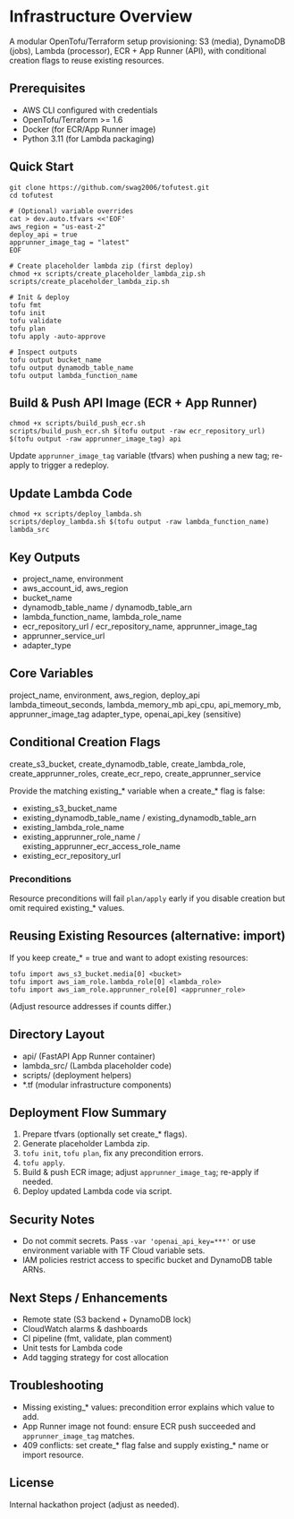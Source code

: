 # Infrastructure Overview
A modular OpenTofu/Terraform setup provisioning: S3 (media), DynamoDB (jobs), Lambda (processor), ECR + App Runner (API), with conditional creation flags to reuse existing resources.

## Prerequisites
- AWS CLI configured with credentials
- OpenTofu/Terraform >= 1.6
- Docker (for ECR/App Runner image)
- Python 3.11 (for Lambda packaging)

## Quick Start
```shell
git clone https://github.com/swag2006/tofutest.git
cd tofutest

# (Optional) variable overrides
cat > dev.auto.tfvars <<'EOF'
aws_region = "us-east-2"
deploy_api = true
apprunner_image_tag = "latest"
EOF

# Create placeholder lambda zip (first deploy)
chmod +x scripts/create_placeholder_lambda_zip.sh
scripts/create_placeholder_lambda_zip.sh

# Init & deploy
tofu fmt
tofu init
tofu validate
tofu plan
tofu apply -auto-approve

# Inspect outputs
tofu output bucket_name
tofu output dynamodb_table_name
tofu output lambda_function_name
```

## Build & Push API Image (ECR + App Runner)
```shell
chmod +x scripts/build_push_ecr.sh
scripts/build_push_ecr.sh $(tofu output -raw ecr_repository_url) $(tofu output -raw apprunner_image_tag) api
```
Update `apprunner_image_tag` variable (tfvars) when pushing a new tag; re-apply to trigger a redeploy.

## Update Lambda Code
```shell
chmod +x scripts/deploy_lambda.sh
scripts/deploy_lambda.sh $(tofu output -raw lambda_function_name) lambda_src
```

## Key Outputs
- project_name, environment
- aws_account_id, aws_region
- bucket_name
- dynamodb_table_name / dynamodb_table_arn
- lambda_function_name, lambda_role_name
- ecr_repository_url / ecr_repository_name, apprunner_image_tag
- apprunner_service_url
- adapter_type

## Core Variables
project_name, environment, aws_region, deploy_api
lambda_timeout_seconds, lambda_memory_mb
api_cpu, api_memory_mb, apprunner_image_tag
adapter_type, openai_api_key (sensitive)

## Conditional Creation Flags
create_s3_bucket, create_dynamodb_table,
create_lambda_role, create_apprunner_roles,
create_ecr_repo, create_apprunner_service

Provide the matching existing_* variable when a create_* flag is false:
- existing_s3_bucket_name
- existing_dynamodb_table_name / existing_dynamodb_table_arn
- existing_lambda_role_name
- existing_apprunner_role_name / existing_apprunner_ecr_access_role_name
- existing_ecr_repository_url

### Preconditions
Resource preconditions will fail `plan/apply` early if you disable creation but omit required existing_* values.

## Reusing Existing Resources (alternative: import)
If you keep create_* = true and want to adopt existing resources:
```shell
tofu import aws_s3_bucket.media[0] <bucket>
tofu import aws_iam_role.lambda_role[0] <lambda_role>
tofu import aws_iam_role.apprunner_role[0] <apprunner_role>
```
(Adjust resource addresses if counts differ.)

## Directory Layout
- api/ (FastAPI App Runner container)
- lambda_src/ (Lambda placeholder code)
- scripts/ (deployment helpers)
- *.tf (modular infrastructure components)

## Deployment Flow Summary
1. Prepare tfvars (optionally set create_* flags).
2. Generate placeholder Lambda zip.
3. `tofu init`, `tofu plan`, fix any precondition errors.
4. `tofu apply`.
5. Build & push ECR image; adjust `apprunner_image_tag`; re-apply if needed.
6. Deploy updated Lambda code via script.

## Security Notes
- Do not commit secrets. Pass `-var 'openai_api_key=***'` or use environment variable with TF Cloud variable sets.
- IAM policies restrict access to specific bucket and DynamoDB table ARNs.

## Next Steps / Enhancements
- Remote state (S3 backend + DynamoDB lock)
- CloudWatch alarms & dashboards
- CI pipeline (fmt, validate, plan comment)
- Unit tests for Lambda code
- Add tagging strategy for cost allocation

## Troubleshooting
- Missing existing_* values: precondition error explains which value to add.
- App Runner image not found: ensure ECR push succeeded and `apprunner_image_tag` matches.
- 409 conflicts: set create_* flag false and supply existing_* name or import resource.

## License
Internal hackathon project (adjust as needed).
